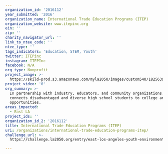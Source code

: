 ```yaml
---
organization_id: '2016112'
year_submitted: '2016'
organization_name: International Trade Education Programs (ITEP)
organization_website: www.itepinc.org
ein: ''
zip: ''
charity_navigator_url: ''
link_to_ntee_code: ''
ntee_type: ''
tags_indicators: 'Education, STEM, Youth'
twitter: ITEPinc
instagram: ITEPInc
facebook: N/A
org_type: Nonprofit
project_image: >-
  https://skild-prod.s3.amazonaws.com/myla2050/images/custom540/1825639986741-team91.jpg
project_video: '0'
org_summary: >-
  In partnership with industry, educators, and community organizations, ITEP
  connects disadvantaged and diverse high school students to college and career
  opportunities.
areas_impacted:
  - East LA
project_ids: ''
organization_id_2: '2016112'
title: International Trade Education Programs (ITEP)
uri: /organizations/international-trade-education-programs-itep/
challenge_url: >-
  https://challenge.la2050.org/entry/east-los-angeles-youth-environmental-leadership-summit

---
```

